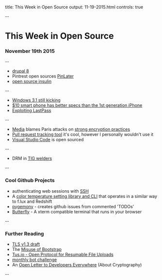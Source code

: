 title: This Week in Open Source
output: 11-19-2015.html
controls: true

--

# This Week in Open Source
### November 19th 2015

--

- [drupal 8](https://www.drupal.org/8)
- Pintrest open sources [PinLater](https://engineering.pinterest.com/blog/open-sourcing-pinlater-asynchronous-job-execution-system)
- [open source insulin](http://www.popsci.com/these-biohackers-are-making-open-source-insulin
  )

--

- [Windows 3.1 still kicking](http://www.zdnet.com/article/a-23-year-old-windows-3-1-system-failure-crashed-paris-airport/)
- [$10 smart phone has better specs than the 1st generation iPhone](http://motherboard.vice.com/read/walmarts-10-smartphone-has-better-specs-than-the-original-iphone)
- [Exploiting LastPass](http://www.martinvigo.com/even-the-lastpass-will-be-stolen-deal-with-it/)

--

- [Media](http://www.nytimes.com/2015/11/17/world/europe/encrypted-messaging-apps-face-new-scrutiny-over-possible-role-in-paris-attacks.html?_r=0) blames Paris attacks on [strong encryption practices](https://www.schneier.com/blog/archives/2015/11/paris_attacks_b.html)
- [Pull request tracking tool](https://hacksboard.com/) it's cool, however I personally wouldn't use it
- [Visual Studio Code](https://code.visualstudio.com/updates#_vs-code-is-open-source) is open sourced

--

- DRM in [TIG welders](https://boingboing.net/2015/11/17/drm-in-welders.html)

--

### Cool Github Projects

- authenticating web sessions with [SSH](https://github.com/altitude/login-with-ssh)
- A [color temperature setting library and CLI](https://github.com/d4l3k/go-sct) that operates in a similar way to f.lux and Redshift
- [pygemony](https://github.com/GrappigPanda/pygemony) - creates github issues from commented 'TODOs'
- [Butterfly](https://github.com/paradoxxxzero/butterfly) - A xterm compatible terminal that runs in your browser

--

### Further Reading

- [TLS v1.3 draft](https://timtaubert.de/blog/2015/11/more-privacy-less-latency-improved-handshakes-in-tls-13/)
- The [Misuse of Bootstrap](http://10clouds.com/blog/why-you-misuse-bootstrap-and-why-you-should-stop-doing-this/)
- [Tus.io - Open Protocol for Resumable File Uploads](https://news.ycombinator.com/item?id=10591348)
- [monthly bot challenge](https://botwiki.org/monthly-bot-challenge/)
- An [Open Letter to Developers Everywhere](https://gist.github.com/paragonie-scott/e9319254c8ecbad4f227) (About Cryptography)

--
